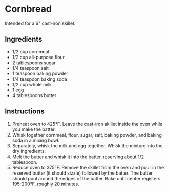# Cornbread

Intended for a 6" cast-iron skillet.

## Ingredients

- 1/2 cup cornmeal
- 1/2 cup all-purpose flour
- 2 tablespoons sugar
- 1/4 teaspoon salt
- 1 teaspoon baking powder
- 1/4 teaspoon baking soda
- 1/2 cup whole milk
- 1 egg
- 4 tablespoons butter

## Instructions

1. Preheat oven to 425°F. Leave the cast-iron skillet inside the oven while you make the batter.
2. Whisk together cornmeal, flour, sugar, salt, baking powder, and baking soda in a mixing bowl.
3. Separately, whisk the milk and egg together. Whisk the mixture into the dry ingredients.
4. Melt the butter and whisk it into the batter, reserving about 1/2 tablespoon.
5. Reduce oven to 375°F. Remove the skillet from the oven and pour in the reserved butter (it should sizzle) followed by the batter. The butter should pool around the edges of the batter. Bake until center registers 195-200°F, roughly 20 minutes.
